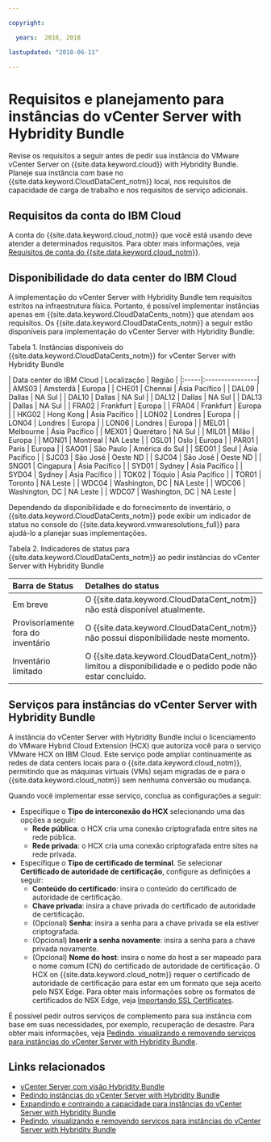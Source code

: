 ```yaml
---

copyright:

  years:  2016, 2018

lastupdated: "2018-06-11"

---
```


# Requisitos e planejamento para instâncias do vCenter Server with Hybridity Bundle

Revise os requisitos a seguir antes de pedir sua instância do VMware vCenter Server on {{site.data.keyword.cloud}} with Hybridity Bundle. Planeje sua instância com base no {{site.data.keyword.CloudDataCent_notm}} local, nos requisitos de capacidade de carga de trabalho e nos requisitos de serviço adicionais.

## Requisitos da conta do IBM Cloud

A conta do {{site.data.keyword.cloud_notm}} que você está usando deve atender a determinados requisitos. Para obter mais informações, veja [Requisitos de conta do {{site.data.keyword.cloud_notm}}](../vmonic/slaccountrequirement.html).

## Disponibilidade do data center do IBM Cloud

A implementação do vCenter Server with Hybridity Bundle tem requisitos estritos na infraestrutura física. Portanto, é possível implementar instâncias apenas em {{site.data.keyword.CloudDataCents_notm}} que atendam aos requisitos. Os {{site.data.keyword.CloudDataCents_notm}} a seguir estão disponíveis para implementação do vCenter Server with Hybridity Bundle:

Tabela 1. Instâncias disponíveis do {{site.data.keyword.CloudDataCents_notm}} for vCenter Server with Hybridity Bundle

| Data center do IBM Cloud | Localização | Região |
|:-----|:----------------|
| AMS03 | Amsterdã | Europa |
| CHE01 | Chennai | Ásia Pacífico |
| DAL09 | Dallas | NA Sul |
| DAL10 | Dallas | NA Sul |
| DAL12 | Dallas | NA Sul |
| DAL13 | Dallas | NA Sul |
| FRA02 | Frankfurt | Europa |
| FRA04 | Frankfurt | Europa |
| HKG02 | Hong Kong | Ásia Pacífico |
| LON02 | Londres | Europa |
| LON04 | Londres | Europa |
| LON06 | Londres | Europa |
| MEL01 | Melbourne | Ásia Pacífico |
| MEX01 | Querétaro | NA Sul |
| MIL01 | Milão | Europa |
| MON01 | Montreal | NA Leste |
| OSL01 | Oslo | Europa |
| PAR01 | Paris | Europa |
| SAO01 | São Paulo | América do Sul |
| SEO01 | Seul | Ásia Pacífico |
| SJC03 | São José | Oeste ND |
| SJC04 | São José | Oeste ND |
| SNG01 | Cingapura | Ásia Pacífico |
| SYD01 | Sydney | Ásia Pacífico |
| SYD04 | Sydney | Ásia Pacífico |
| TOK02 | Tóquio | Ásia Pacífico |
| TOR01 | Toronto | NA Leste |
| WDC04 | Washington, DC | NA Leste |
| WDC06 | Washington, DC | NA Leste |
| WDC07 | Washington, DC | NA Leste |

Dependendo da disponibilidade e do fornecimento de inventário, o {{site.data.keyword.CloudDataCents_notm}} pode exibir um indicador de status no console do {{site.data.keyword.vmwaresolutions_full}} para ajudá-lo a planejar suas implementações.

Tabela 2. Indicadores de status para {{site.data.keyword.CloudDataCents_notm}} ao pedir instâncias do vCenter Server with Hybridity Bundle

| Barra de Status | Detalhes do status |
|:------------------------------|:--------------------------------------------------|
| Em breve                   | O {{site.data.keyword.CloudDataCent_notm}} não está disponível atualmente. |
| Provisoriamente fora do inventário  | O {{site.data.keyword.CloudDataCent_notm}} não possui disponibilidade neste momento. |
| Inventário limitado             | O {{site.data.keyword.CloudDataCent_notm}} limitou a disponibilidade e o pedido pode não estar concluído. |

## Serviços para instâncias do vCenter Server with Hybridity Bundle

A instância do vCenter Server with Hybridity Bundle inclui o licenciamento do VMware Hybrid Cloud Extension (HCX) que autoriza você para o serviço VMware HCX on IBM Cloud. Este serviço pode ampliar continuamente as redes de data centers locais para o {{site.data.keyword.cloud_notm}}, permitindo que as máquinas virtuais (VMs) sejam migradas de e para o {{site.data.keyword.cloud_notm}} sem nenhuma conversão ou mudança.

Quando você implementar esse serviço, conclua as configurações a seguir:
* Especifique o **Tipo de interconexão do HCX** selecionando uma das opções a seguir:
  * **Rede pública**: o HCX cria uma conexão criptografada entre sites na rede pública.
  * **Rede privada**: o HCX cria uma conexão criptografada entre sites na rede privada. 
* Especifique o **Tipo de certificado de terminal**. Se selecionar **Certificado de autoridade de certificação**, configure as definições a seguir:
  * **Conteúdo do certificado**: insira o conteúdo do certificado de autoridade de certificação.
  * **Chave privada**: insira a chave privada do certificado de autoridade de certificação.
  * (Opcional) **Senha**: insira a senha para a chave privada se ela estiver criptografada.
  * (Opcional) **Inserir a senha novamente**: insira a senha para a chave privada novamente.
  * (Opcional) **Nome do host**: insira o nome do host a ser mapeado para o nome comum (CN) do certificado de autoridade de certificação. O HCX on {{site.data.keyword.cloud_notm}} requer o certificado de autoridade de certificação para estar em um formato que seja aceito pelo NSX Edge. Para obter mais informações sobre os formatos de certificados do NSX Edge, veja [Importando SSL Certificates](https://docs.vmware.com/en/VMware-NSX-for-vSphere/6.3/com.vmware.nsx.admin.doc/GUID-19D3A4FD-DF17-43A3-9343-25EE28273BC6.html).

É possível pedir outros serviços de complemento para sua instância com base em suas necessidades, por exemplo, recuperação de desastre. Para obter mais informações, veja [Pedindo, visualizando e removendo serviços para instâncias do vCenter Server with Hybridity Bundle](vc_hybrid_addingremovingservices.html).

## Links relacionados

* [vCenter Server com visão Hybridity Bundle](vc_hybrid_overview.html)
* [Pedindo instâncias do vCenter Server with Hybridity Bundle](vc_hybrid_orderinginstance.html)
* [Expandindo e contraindo a capacidade para instâncias do vCenter Server with Hybridity Bundle](vc_hybrid_addingremovingservers.html)
* [Pedindo, visualizando e removendo serviços para instâncias do vCenter Server with Hybridity Bundle](vc_hybrid_addingremovingservices.html)
